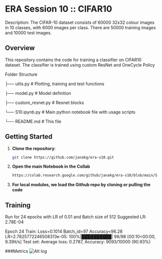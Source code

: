 # ERA Session 10 :: CIFAR10

Description: The CIFAR-10 dataset consists of 60000 32x32 colour images in 10 classes, with 6000 images per class. There are 50000 training images and 10000 test images.

## Overview

This repository contains the code for training a classifier on CIFAR10 dataset. The classifier is trained using custom ResNet and OneCycle Policy

Folder Structure

├── utils.py # Plotting, training and test functions

├── model.py # Model definition

├── custom_resnet.py # Resnet blocks

└── S10.ipynb.py # Main python notebook file with usage scripts

└── README.md # This file

## Getting Started

1. **Clone the repository**:

   ```bash
   git clone https://github.com/janakg/era-s10.git

2. **Open the main Notebook in the Collab**

    ```bash
    https://colab.research.google.com/github/janakg/era-s10/blob/main/S10.ipynb

3. **For local modules, we load the Github repo by cloning or pulling the code**


## Training
Run for 24 epochs with LR of 0.01 and Batch size of 512
Suggested LR: 2.78E-04

Epoch 24
Train: Loss=0.1014 Batch_id=97 Accuracy=96.28 LR=2.7825772246508313e-05: 100%|██████████| 98/98 [00:10<00:00,  9.39it/s]
Test set: Average loss: 0.2787, Accuracy: 9093/10000 (90.93%)


###Metrics
![Alt log](training-log.png)

